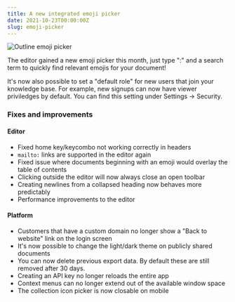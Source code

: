 ```yaml
---
title: A new integrated emoji picker
date: 2021-10-23T00:00:00Z
slug: emoji-picker
---
```


![Outline emoji picker](/images/emoji-picker.png)

The editor gained a new emoji picker this month, just type ":" and a search term 
to quickly find relevant emojis for your document!

It's now also possible to set a "default role" for new users that join your knowledge
base. For example, new signups can now have viewer priviledges by default. You can
find this setting under Settings -> Security.

### Fixes and improvements

#### Editor

- Fixed home key/keycombo not working correctly in headers
- `mailto:` links are supported in the editor again
- Fixed issue where documents beginning with an emoji would overlay the table of contents
- Clicking outside the editor will now always close an open toolbar
- Creating newlines from a collapsed heading now behaves more predictably
- Performance improvements to the editor

#### Platform

- Customers that have a custom domain no longer show a "Back to website" link on the login screen
- It's now possible to change the light/dark theme on publicly shared documents
- You can now delete previous export data. By default these are still removed after 30 days.
- Creating an API key no longer reloads the entire app
- Context menus can no longer extend out of the available window space
- The collection icon picker is now closable on mobile
